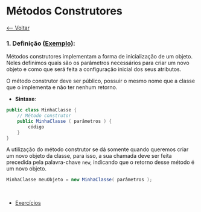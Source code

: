 # Métodos Construtores
[<-- Voltar](../README.md)

### 1. Definição ([Exemplo](./Construtores.java)):

Métodos construtores implementam a forma de inicialização de um objeto. Neles definimos quais são os parâmetros necessários para criar um novo objeto e como que será feita a configuração inicial dos seus atributos.

O método construtor deve ser público, possuir o mesmo nome que a classe que o implementa e não ter nenhum retorno.

- **Sintaxe**:

```java
public class MinhaClasse {
    // Método construtor
    public MinhaClasse ( parâmetros ) {
        código
    }
}
```

A utilização do método construtor se dá somente quando queremos criar um novo objeto da classe, para isso, a sua chamada deve ser feita precedida pela palavra-chave ```new```, indicando que o retorno desse método é um novo objeto.

```java
MinhaClasse meuObjeto = new MinhaClasse( parâmetros );
```

<br>

- [Exercícios](./exercicios.md)